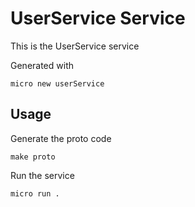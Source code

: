 # UserService Service

This is the UserService service

Generated with

```
micro new userService
```

## Usage

Generate the proto code

```
make proto
```

Run the service

```
micro run .
```